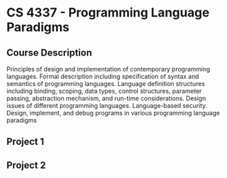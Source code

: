 # CS 4337 - Programming Language Paradigms


## Course Description  
Principles of design and implementation of contemporary programming languages. Formal description including specification of syntax and semantics of programming languages. Language definition structures including binding, scoping, data types, control structures, parameter passing, abstraction mechanism, and run-time considerations. Design issues of different programming languages. Language-based security. Design, implement, and debug programs in various programming language paradigms


## Project 1

## Project 2

